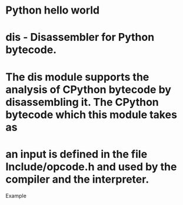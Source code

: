 # Python hello world

# dis - Disassembler for Python bytecode.

# The dis module supports the analysis of CPython bytecode by disassembling it. The CPython bytecode which this module takes as
# an input is defined in the file Include/opcode.h and used by the compiler and the interpreter.

Example

